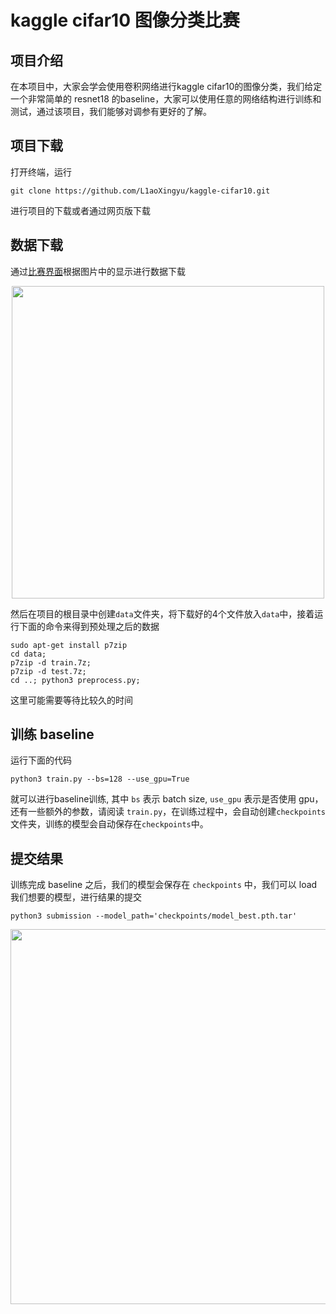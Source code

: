 # kaggle cifar10 图像分类比赛

## 项目介绍

在本项目中，大家会学会使用卷积网络进行kaggle cifar10的图像分类，我们给定一个非常简单的 resnet18 的baseline，大家可以使用任意的网络结构进行训练和测试，通过该项目，我们能够对调参有更好的了解。

## 项目下载

打开终端，运行

```
git clone https://github.com/L1aoXingyu/kaggle-cifar10.git
```

进行项目的下载或者通过网页版下载

## 数据下载
通过[比赛界面](https://www.kaggle.com/c/cifar-10)根据图片中的显示进行数据下载

<div align=center>
<img src='https://ws1.sinaimg.cn/large/006tNbRwly1fwai15kmgvj31he13aq5k.jpg' width='500'>
</div>

然后在项目的根目录中创建`data`文件夹，将下载好的4个文件放入`data`中，接着运行下面的命令来得到预处理之后的数据

```
sudo apt-get install p7zip
cd data;
p7zip -d train.7z;
p7zip -d test.7z;
cd ..; python3 preprocess.py;
```

这里可能需要等待比较久的时间

## 训练 baseline
运行下面的代码

```
python3 train.py --bs=128 --use_gpu=True
```

就可以进行baseline训练, 其中 `bs` 表示 batch size, `use_gpu` 表示是否使用 gpu，还有一些额外的参数，请阅读 `train.py`，在训练过程中，会自动创建`checkpoints`文件夹，训练的模型会自动保存在`checkpoints`中。

## 提交结果
训练完成 baseline 之后，我们的模型会保存在 `checkpoints` 中，我们可以 load 我们想要的模型，进行结果的提交

```
python3 submission --model_path='checkpoints/model_best.pth.tar'
```

<div align=center>
<img src='https://ws2.sinaimg.cn/large/006tNbRwly1fwa9n14kymj30rf061aa5.jpg' width='600'>
</div>